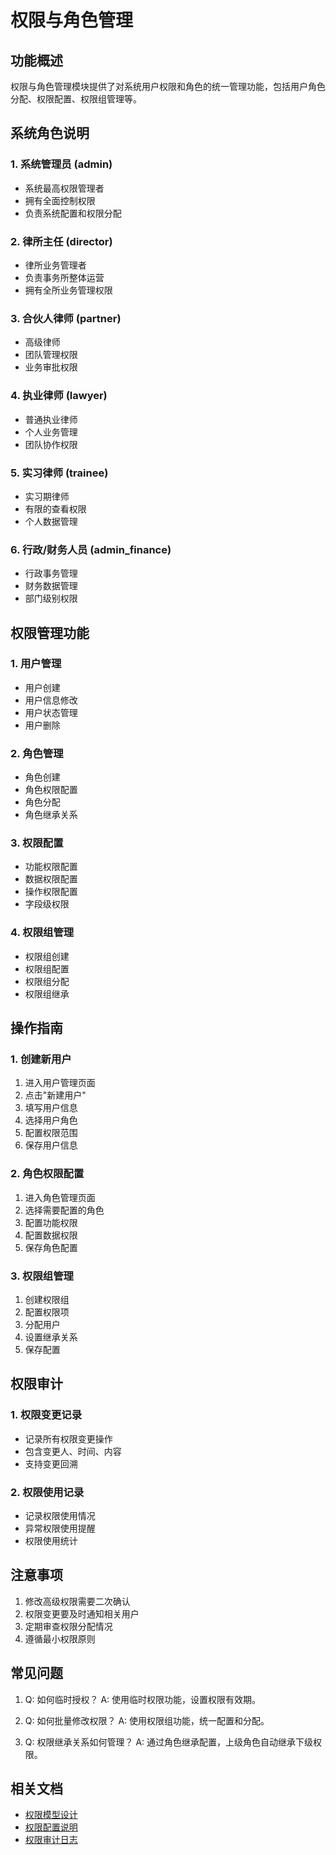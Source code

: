 # 权限与角色管理

## 功能概述

权限与角色管理模块提供了对系统用户权限和角色的统一管理功能，包括用户角色分配、权限配置、权限组管理等。

## 系统角色说明

### 1. 系统管理员 (admin)
- 系统最高权限管理者
- 拥有全面控制权限
- 负责系统配置和权限分配

### 2. 律所主任 (director)
- 律所业务管理者
- 负责事务所整体运营
- 拥有全所业务管理权限

### 3. 合伙人律师 (partner)
- 高级律师
- 团队管理权限
- 业务审批权限

### 4. 执业律师 (lawyer)
- 普通执业律师
- 个人业务管理
- 团队协作权限

### 5. 实习律师 (trainee)
- 实习期律师
- 有限的查看权限
- 个人数据管理

### 6. 行政/财务人员 (admin_finance)
- 行政事务管理
- 财务数据管理
- 部门级别权限

## 权限管理功能

### 1. 用户管理
- 用户创建
- 用户信息修改
- 用户状态管理
- 用户删除

### 2. 角色管理
- 角色创建
- 角色权限配置
- 角色分配
- 角色继承关系

### 3. 权限配置
- 功能权限配置
- 数据权限配置
- 操作权限配置
- 字段级权限

### 4. 权限组管理
- 权限组创建
- 权限组配置
- 权限组分配
- 权限组继承

## 操作指南

### 1. 创建新用户
1. 进入用户管理页面
2. 点击"新建用户"
3. 填写用户信息
4. 选择用户角色
5. 配置权限范围
6. 保存用户信息

### 2. 角色权限配置
1. 进入角色管理页面
2. 选择需要配置的角色
3. 配置功能权限
4. 配置数据权限
5. 保存角色配置

### 3. 权限组管理
1. 创建权限组
2. 配置权限项
3. 分配用户
4. 设置继承关系
5. 保存配置

## 权限审计

### 1. 权限变更记录
- 记录所有权限变更操作
- 包含变更人、时间、内容
- 支持变更回溯

### 2. 权限使用记录
- 记录权限使用情况
- 异常权限使用提醒
- 权限使用统计

## 注意事项

1. 修改高级权限需要二次确认
2. 权限变更要及时通知相关用户
3. 定期审查权限分配情况
4. 遵循最小权限原则

## 常见问题

1. Q: 如何临时授权？
   A: 使用临时权限功能，设置权限有效期。

2. Q: 如何批量修改权限？
   A: 使用权限组功能，统一配置和分配。

3. Q: 权限继承关系如何管理？
   A: 通过角色继承配置，上级角色自动继承下级权限。

## 相关文档

- [权限模型设计](../../development/auth-model.md)
- [权限配置说明](../../deployment/auth-config.md)
- [权限审计日志](../../operation/auth-audit.md) 